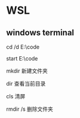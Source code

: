 # WSL



## windows terminal

cd /d E:\code

start E:\code

mkdir 新建文件夹

dir 查看当前目录

cls 清屏

rmdir /s 删除文件夹
